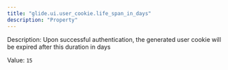 ```yaml
---
title: "glide.ui.user_cookie.life_span_in_days"
description: "Property"
---
```


Description: Upon successful authentication, the generated user cookie will be expired after this duration in days

Value: `15`